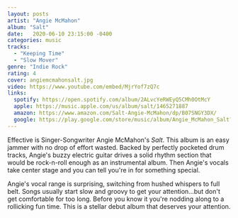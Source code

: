 ```yaml
---
layout: posts
artist: "Angie McMahon"
album: "Salt"
date:   2020-06-10 23:15:00 -0400
categories: music
tracks:
  - "Keeping Time"
  - "Slow Mover"
genre: "Indie Rock"
rating: 4
cover: angiemcmahonsalt.jpg
video: https://www.youtube.com/embed/MjrYof7zQ7c
links:
  spotify: https://open.spotify.com/album/2ALvcYeRWEyQ5CMh0OtMcY
  apple: https://music.apple.com/us/album/salt/1465271887
  amazon: https://www.amazon.com/Salt-Angie-McMahon/dp/B07SNGY3DX/
  google: https://play.google.com/store/music/album/Angie_McMahon_Salt?id=Bfq2epzu2hk3blughhhodvjcy3a&hl=en_US
---
```


Effective is Singer-Songwriter Angie McMahon's *Salt*.  This album is an easy jammer with no drop of effort wasted.  Backed by perfectly pocketed drum tracks, Angie's buzzy electric guitar drives a solid rhythm section that would be rock-n-roll enough as an instrumental album.  Then Angie's vocals take center stage and you can tell you're in for something special.

Angie's vocal range is surprising, switching from hushed whispers to full belt.  Songs usually start slow and groovy to get your attention...but don't get comfortable for too long.  Before you know it you're nodding along to a rollicking fun time.  This is a stellar debut album that deserves your attention.

